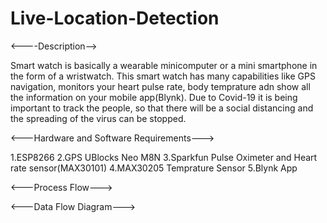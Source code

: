 # Live-Location-Detection

<----Description-->

Smart watch is basically a wearable minicomputer or a mini smartphone in the form of a wristwatch. 
This smart watch has many capabilities like GPS navigation, monitors your heart pulse rate, body temprature adn show all the information 
on your mobile app(Blynk). 
Due to Covid-19 it is being important to track the people, so that there will be a social distancing and the spreading of the virus can be  stopped.



<---Hardware and Software Requirements--->
  
  1.ESP8266
  2.GPS UBlocks Neo M8N
  3.Sparkfun Pulse Oximeter and Heart rate sensor(MAX30101)
  4.MAX30205 Temprature Sensor
  5.Blynk App


<---Process Flow--->




<---Data Flow Diagram--->




